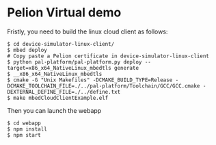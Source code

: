 # Pelion Virtual demo

Fristly, you need to build the linux cloud client as follows:
```
$ cd device-simulator-linux-client/
$ mbed deploy
# Copy paste a Pelion certificate in device-simulator-linux-client
$ python pal-platform/pal-platform.py deploy --target=x86_x64_NativeLinux_mbedtls generate
$ __x86_x64_NativeLinux_mbedtls
$ cmake -G "Unix Makefiles" -DCMAKE_BUILD_TYPE=Release -DCMAKE_TOOLCHAIN_FILE=./../pal-platform/Toolchain/GCC/GCC.cmake -DEXTERNAL_DEFINE_FILE=./../define.txt
$ make mbedCloudClientExample.elf
```

Then you can launch the webapp
```
$ cd webapp
$ npm install
$ npm start
```
